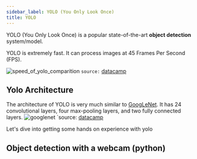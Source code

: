 ```yaml
---
sidebar_label: YOLO (You Only Look Once)
title: YOLO
---
```


YOLO (You Only Look Once) is a popular state-of-the-art **object detection** system/model.

YOLO is extremely fast. It can process images at 45 Frames Per Second (FPS).

![speed_of_yolo_comparition](https://res.cloudinary.com/dyd911kmh/image/upload/v1664382693/YOLO_Speed_compared_to_other_state_of_the_art_object_detectors_9c11b62189.png)
`source:` [datacamp](https://www.datacamp.com/blog/yolo-object-detection-explained)

## Yolo Architecture
The architecture of YOLO is very much similar to [GoogLeNet](https://arxiv.org/pdf/1409.4842.pdf). It has 24 convolutional layers, four max-pooling layers, and two fully connected layers.
![googlenet](https://res.cloudinary.com/dyd911kmh/image/upload/v1664382694/YOLO_Architecture_from_the_original_paper_ff4e5383c0.png)
`source: [datacamp](https://www.datacamp.com/blog/yolo-object-detection-explained)


Let's dive into getting some hands on experience with yolo

## Object detection with a webcam (python)



